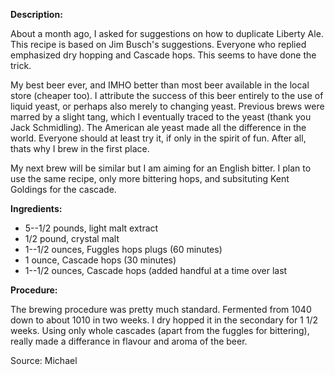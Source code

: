 **Description:**

About a month ago, I asked for suggestions on how to duplicate Liberty Ale. This recipe is based on Jim Busch's suggestions. Everyone who replied emphasized dry hopping and Cascade hops. This seems to have done the trick. 

My best beer ever, and IMHO better than most beer available in the local store (cheaper too). I attribute the success of this beer entirely to the use of liquid yeast, or perhaps also merely to changing yeast. Previous brews were marred by a slight tang, which I eventually traced to the yeast (thank you Jack Schmidling). The American ale yeast made all the difference in the world. Everyone should at least try it, if only in the spirit of fun. After all, thats why I brew in the first place. 

My next brew will be similar but I am aiming for an English bitter. I plan to use the same recipe, only more bittering hops, and subsituting Kent Goldings for the cascade.

**Ingredients:**

- 5--1/2 pounds, light malt extract
- 1/2 pound, crystal malt
- 1--1/2 ounces, Fuggles hops plugs (60 minutes)
- 1 ounce, Cascade hops (30 minutes)
- 1--1/2 ounces, Cascade hops (added handful at a time over last

**Procedure:**

The brewing procedure was pretty much standard. Fermented from 1040 down to about 1010 in two weeks. I dry hopped it in the secondary for 1 1/2 weeks. Using only whole cascades (apart from the fuggles for bittering), really made a differance in flavour and aroma of the beer.

Source: Michael
